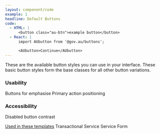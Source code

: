 ```yaml
---
layout: component/code
example: 1
headline: Default Buttons
code:
  - HTML: |
      <button class="au-btn">example button</button>
  - React: |
      import AUbutton from '@gov.au/buttons';

      <AUbutton>Continue</AUbutton>
---
```


These are the available button styles you can use in your interface. These basic button styles form the base classes for all other button variations.

### Usability
Buttons for emphasise
Primary action positioning

### Accessibility
Disabled button contrast

[Used in these templates]()
Transactional Service
Service Form
